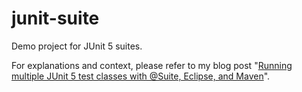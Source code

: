 # junit-suite

Demo project for JUnit 5 suites.

For explanations and context, please refer to my blog post "[Running multiple JUnit 5 test classes with @Suite, Eclipse, and Maven](https://enji.systems/2022/06/06/running-multiple-junit-classes.html)".